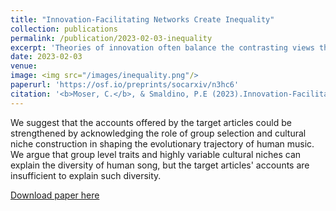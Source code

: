 ```yaml
---
title: "Innovation-Facilitating Networks Create Inequality"
collection: publications
permalink: /publication/2023-02-03-inequality
excerpt: 'Theories of innovation often balance the contrasting views that either smart people create smart things or smartly constructed institutions create smart things. Central to models of these views are the roles that that population size, connectivity, and the behavior of individuals themselves play in the discovery of novelty. While population models have shown these factors to be important for innovation, few have taken the individual-central approach seriously by examining the role individuals play within their groups, namely in terms of the inequality of performance between them. To explore how network structures influence not only population-level innovation but also the distribution of performance among individuals, we studied an agent-based model of the Potions Task, a paradigm developed to test how structure affects a group’s ability to find novel solutions in a difficult exploration task. We explore how size, connectivity, and the propensity for agents to share information in a network influence innovation and how these have an impact on the emergence of inequality in the network in terms of agent contributions. We find that population size has a negative effect on innovation per capita, that many small groups outperform fewer large groups, that migration has few effects on innovation in the task, and highlight how human social network structures may facilitate role specialization. Moreover, we show that every network factor which improves innovation leads to a proportional increase in inequality of performance in the network, creating "genius effects" among otherwise "dumb" agents in both idealized and real-world networks.'
date: 2023-02-03
venue:
image: <img src="/images/inequality.png"/>
paperurl: 'https://osf.io/preprints/socarxiv/n3hc6'
citation: '<b>Moser, C.</b>, & Smaldino, P.E (2023).Innovation-Facilitating Networks Create Inequality. <i>Submitted</i>.'
---
```

We suggest that the accounts offered by the target articles could be strengthened by acknowledging the role of group selection and cultural niche construction in shaping the evolutionary trajectory of human music. We argue that group level traits and highly variable cultural niches can explain the diversity of human song, but the target articles' accounts are insufficient to explain such diversity.

[Download paper here](https://culturologies.co/files/Inequality.pdf)